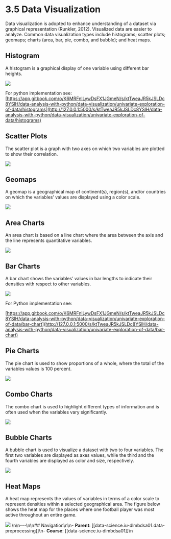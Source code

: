 # 3.5 Data Visualization

Data visualization is adopted to enhance understanding of a dataset via graphical representation (Runkler, 2012). Visualized data are easier to analyze. Common data visualization types include histograms; scatter plots; geomaps; charts (area, bar, pie, combo, and bubble); and heat maps.

## Histogram

A histogram is a graphical display of one variable using different bar heights.

![](<../../.gitbook/assets/image (1) (1).png>)

For python implementation see:\
[https://app.gitbook.com/o/K6MRFnlLywDsFX1JGmeN/s/ktTweaJR5kJSLDc8YSlH/data-analysis-with-python/data-visualization/univariate-exploration-of-data/histograms](http://127.0.0.1:5000/s/ktTweaJR5kJSLDc8YSlH/data-analysis-with-python/data-visualization/univariate-exploration-of-data/histograms)

## Scatter Plots

The scatter plot is a graph with two axes on which two variables are plotted to show their correlation.

![](<../../.gitbook/assets/image (1) (1) (1).png>)

## Geomaps

A geomap is a geographical map of continent(s), region(s), and/or countries on which the variables’ values are displayed using a color scale.

![](<../../.gitbook/assets/image (2) (1).png>)

## Area Charts

An area chart is based on a line chart where the area between the axis and the line represents quantitative variables.

![](<../../.gitbook/assets/image (3).png>)

## Bar Charts

A bar chart shows the variables’ values in bar lengths to indicate their densities with respect to other variables.

![](<../../.gitbook/assets/image (4).png>)

For Python implementation see:

[https://app.gitbook.com/o/K6MRFnlLywDsFX1JGmeN/s/ktTweaJR5kJSLDc8YSlH/data-analysis-with-python/data-visualization/univariate-exploration-of-data/bar-chart](http://127.0.0.1:5000/s/ktTweaJR5kJSLDc8YSlH/data-analysis-with-python/data-visualization/univariate-exploration-of-data/bar-chart)

## Pie Charts

The pie chart is used to show proportions of a whole, where the total of the variables values is 100 percent.

![](<../../.gitbook/assets/image (5).png>)

## Combo Charts

The combo chart is used to highlight different types of information and is often used when the variables vary significantly.

![](<../../.gitbook/assets/image (6).png>)

## Bubble Charts

A bubble chart is used to visualize a dataset with two to four variables. The first two variables are displayed as axes values, while the third and the fourth variables are displayed as color and size, respectively.

![](<../../.gitbook/assets/image (7).png>)

## Heat Maps

A heat map represents the values of variables in terms of a color scale to represent densities within a selected geographical area. The figure below shows the heat map for the places where one football player was most active throughout an entire game.

![](<../../.gitbook/assets/image (8).png>)
\n\n---\n\n## Navigation\n\n- **Parent**: [[data-science.iu-dlmbdsa01.data-preprocessing]]\n- **Course**: [[data-science.iu-dlmbdsa01]]\n